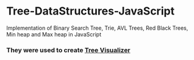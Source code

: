 # Tree-DataStructures-JavaScript
Implementation of Binary Search Tree, Trie, AVL Trees, Red Black Trees, Min heap and Max heap in JavaScript

### They were used to create [Tree Visualizer](https://github.com/VandanRogheliya/tree-visualizer)

